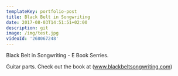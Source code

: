 ```yaml
---
templateKey: portfolio-post
title: Black Belt in Songwriting
date: 2017-08-03T14:51:51+02:00
description: git
image: /img/test.jpg
videoId: '268067248'
---
```

Black Belt in Songwriting - E Book Serries. 

Guitar parts. Check out the book at (www.blackbeltsongwriting.com)
